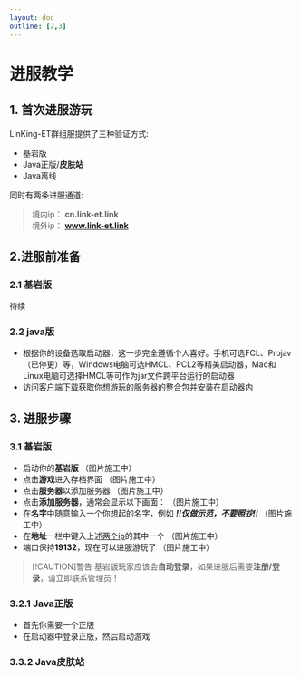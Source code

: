 ```yaml
---
layout: doc
outline: [2,3]
---
```

# 进服教学

## 1. 首次进服游玩
LinKing-ET群组服提供了三种验证方式:

- 基岩版
- Java正版/**皮肤站**
- Java离线

同时有两条进服通道:

> 境内ip： **cn.link-et.link** <a id="jump_1"></a><br>
> 境外ip： **www.link-et.link**

## 2.进服前准备

### 2.1 基岩版
待续

### 2.2 java版
- 根据你的设备选取启动器，这一步完全遵循个人喜好。手机可选FCL、Projav（已停更）等，Windows电脑可选HMCL、PCL2等精美启动器，Mac和Linux电脑可选择HMCL等可作为jar文件跨平台运行的启动器
- 访问[客户端下载](https://link-et.link/docs/guide/modpack)获取你想游玩的服务器的整合包并安装在启动器内

## 3. 进服步骤

### 3.1 基岩版
- 启动你的**基岩版**
  （图片施工中）
- 点击**游戏**进入存档界面
  （图片施工中）
- 点击**服务器**以添加服务器
  （图片施工中）
- 点击**添加服务器**，通常会显示以下画面：
  （图片施工中）
- 在**名字**中随意输入一个你想起的名字，例如 ***!!仅做示范，不要照抄!!***
  （图片施工中）
- 在**地址**一栏中键入上述[两个ip](#jump_1)的其中一个  （图片施工中）
- 端口保持**19132**，现在可以进服游玩了
  （图片施工中）
> [!CAUTION]警告
> 基岩版玩家应该会**自动登录**，如果进服后需要**注册/登录**，请立即联系管理员！

### 3.2.1 Java正版
- 首先你需要一个正版
- 在启动器中登录正版，然后启动游戏

### 3.3.2 Java皮肤站